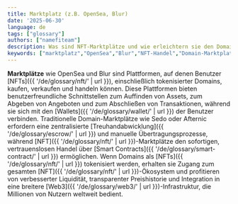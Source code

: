 ```yaml
---
title: Marktplatz (z.B. OpenSea, Blur)
date: '2025-06-30'
language: de
tags: ["glossary"]
authors: ["namefiteam"]
description: Was sind NFT-Marktplätze und wie erleichtern sie den Domain-Handel?
keywords: ["marktplatz","OpenSea","Blur","NFT-Handel","Domain-Marktplatz","Sekundärmarkt"]
---
```



**Marktplätze** wie OpenSea und Blur sind Plattformen, auf denen Benutzer [NFTs]({{ '/de/glossary/nft/' | url }}), einschließlich tokenisierter Domains, kaufen, verkaufen und handeln können. Diese Plattformen bieten benutzerfreundliche Schnittstellen zum Auffinden von Assets, zum Abgeben von Angeboten und zum Abschließen von Transaktionen, während sie sich mit den [Wallets]({{ '/de/glossary/wallet/' | url }}) der Benutzer verbinden. Traditionelle Domain-Marktplätze wie Sedo oder Afternic erfordern eine zentralisierte [Treuhandabwicklung]({{ '/de/glossary/escrow/' | url }}) und manuelle Übertragungsprozesse, während [NFT]({{ '/de/glossary/nft/' | url }})-Marktplätze den sofortigen, vertrauenslosen Handel über [Smart Contracts]({{ '/de/glossary/smart-contract/' | url }}) ermöglichen. Wenn Domains als [NFTs]({{ '/de/glossary/nft/' | url }}) tokenisiert werden, erhalten sie Zugang zum gesamten [NFT]({{ '/de/glossary/nft/' | url }})-Ökosystem und profitieren von verbesserter Liquidität, transparenter Preishistorie und Integration in eine breitere [Web3]({{ '/de/glossary/web3/' | url }})-Infrastruktur, die Millionen von Nutzern weltweit bedient.